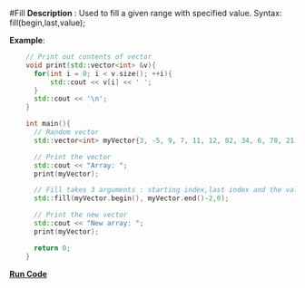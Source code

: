 #Fill
**Description** : Used to fill a given range with specified value.
Syntax: fill(begin,last,value);

**Example**:
```cpp
    // Print out contents of vector
    void print(std::vector<int> &v){
      for(int i = 0; i < v.size(); ++i){
          std::cout << v[i] << ' ';
      }
      std::cout << '\n';
    }

    int main(){
      // Random vector
      std::vector<int> myVector{3, -5, 9, 7, 11, 12, 82, 34, 6, 78, 21, 17};

      // Print the vector
      std::cout << "Array: ";
      print(myVector);

      // Fill takes 3 arguments : starting index,last index and the value to be filled respectively 
      std::fill(myVector.begin(), myVector.end()-2,0);

      // Print the new vector
      std::cout << "New array: ";
      print(myVector);

      return 0;
    }
```
**[Run Code](https://rextester.com/TLRUZ14140)**
